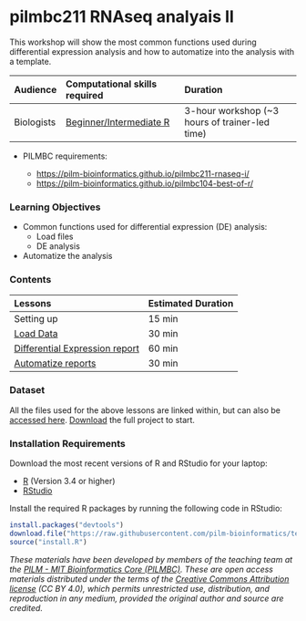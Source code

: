 # pilmbc211 RNAseq analyais II 


This workshop will show the most common functions used during differential expression analysis and how to automatize into the analysis with a template.

| Audience | Computational skills required | Duration |
:----------|:----------|:----------|
| Biologists | [Beginner/Intermediate R](https://hbctraining.github.io/Intro-to-R/) | 3-hour workshop (~3 hours of trainer-led time) |

* PILMBC requirements:

  * https://pilm-bioinformatics.github.io/pilmbc211-rnaseq-i/
  * https://pilm-bioinformatics.github.io/pilmbc104-best-of-r/


### Learning Objectives

* Common functions used for differential expression (DE) analysis:
  * Load files
  * DE analysis
* Automatize the analysis


### Contents

| Lessons            | Estimated Duration |
|:------------------------|:----------|
|Setting up | 15 min |
|[Load Data](https://pilm-bioinformatics.github.io/pilmbc211-rnaseq-ii/load_data.html) | 30 min |
|[Differential Expression report](https://pilm-bioinformatics.github.io/pilmbc211-rnaseq-ii/differential_expression_analysis.html) | 60 min |
|[Automatize reports](https://pilm-bioinformatics.github.io/pilmbc211-rnaseq-ii/run_render.html) | 30 min |
### Dataset

All the files used for the above lessons are linked within, but can also be [accessed here](https://github.com/pilm-bioinformatics/pilmbc211-rnaseq-ii). [Download](https://github.com/pilm-bioinformatics/pilmbc211-rnaseq-ii/archive/master.zip) the full project to start.

### Installation Requirements

Download the most recent versions of R and RStudio for your laptop:

 - [R](http://lib.stat.cmu.edu/R/CRAN/) (Version 3.4 or higher)
 - [RStudio](https://www.rstudio.com/products/rstudio/download/#download)
 
Install the required R packages by running the following code in RStudio:

```r
install.packages("devtools")
download.file("https://raw.githubusercontent.com/pilm-bioinformatics/templates-rmd-de/master/config/install.R", "install.R")
source("install.R")
```


*These materials have been developed by members of the teaching team at the [PILM - MIT Bioinformatics Core (PILMBC)](https://pilm-bioinformatics.github.io/knowledgebase). These are open access materials distributed under the terms of the [Creative Commons Attribution license](https://creativecommons.org/licenses/by/4.0/) (CC BY 4.0), which permits unrestricted use, distribution, and reproduction in any medium, provided the original author and source are credited.*

